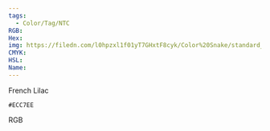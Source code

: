 ```yaml
---
tags:
  - Color/Tag/NTC
RGB:
Hex:
img: https://filedn.com/l0hpzxl1f01yT7GHxtF8cyk/Color%20Snake/standard_csv_to_svg/%23/ECC7EE.svg
CMYK:
HSL:
Name:
---
```

French Lilac
```palette
#ECC7EE
```
RGB
